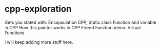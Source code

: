 # cpp-exploration
Gets you stated with:
Encapsulation CPP,
Static class Function and variable in CPP
How this pointer works in CPP
Friend Function demo.
Virtual Functions

I will keep adding more stuff here.
